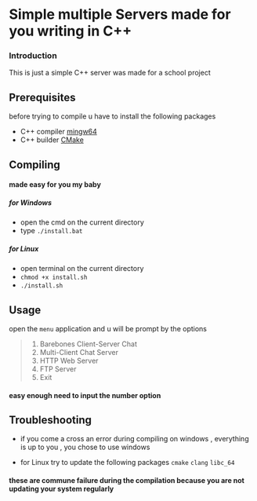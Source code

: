 # Simple multiple Servers made for you writing in C++ 

### Introduction 

This is just a simple C++ server was made for a school project 

## Prerequisites 

before trying to compile u have to install the following packages 
- C++ compiler [mingw64](https://sourceforge.net/projects/mingw-w64/)
- C++ builder [CMake](https://cmake.org/download/) 


## Compiling 

#### made easy for you my baby 
##### for Windows  
- open the cmd on the current directory 
- type `./install.bat` 

##### for Linux 
- open terminal on the current directory 
- `chmod +x install.sh` 
- `./install.sh`

## Usage 

open the `menu` application and u will be prompt by the options 
>1. Barebones Client-Server Chat
>2. Multi-Client Chat Server
>3. HTTP Web Server
>4. FTP Server
>5. Exit
 
 #### easy enough need to input the number option
 
 ## Troubleshooting 
 - if you come a cross an error during compiling on windows , everything is up to you , you chose to use windows 
 
  - for Linux try to update the following packages `cmake` `clang` `libc_64`
  
 #### these are commune failure during the compilation because you are not updating your system regularly 
